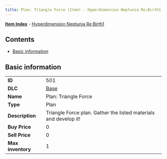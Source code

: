 ```yaml
---
title: Plan: Triangle Force (Item) - Hyperdimension Neptunia Re;Birth1
---
```


[**Item Index**](/neptunia/rb1/item/index.html) - [Hyperdimension Neptunia Re;Birth1](/neptunia/rb1)

## Contents

- [Basic information](#basic-information)
## Basic information

|   |   |
| -- | -- |
| **ID** | 501 |
| **DLC** | [Base](/neptunia/rb1/dlc/1-base.html) |
| **Name** | Plan: Triangle Force |
| **Type** | Plan |
| **Description** | Triangle Force plan. Gather the listed materials and develop it! |
| **Buy Price** | 0 |
| **Sell Price** | 0 |
| **Max inventory** | 1 |
